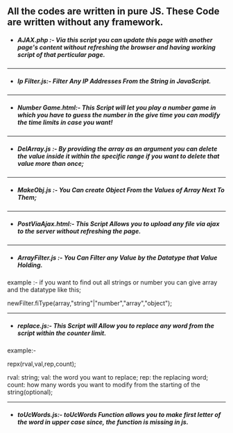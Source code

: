 ## All the codes are written in pure JS. These Code are written without any framework.

* ##### *AJAX.php* :- Via this script you can update this page with another page's content without refreshing the browser and having working script of that perticular page.

---

* ##### *Ip Filter.js*:- Filter Any IP Addresses From the String in JavaScript.

---

* ##### *Number Game.html*:- This Script will let you play a number game in which you have to guess the number in the give time you can modify the time limits in case you want!
---

* ##### *DelArray.js* :- By providing the array as an argument you can delete the value inside it within the specific range if you want to delete that value more than once;

---

* ##### *MakeObj.js* :- You Can create Object From the Values of Array Next To Them;

----

* ##### *PostViaAjax.html*:- This Script Allows you to upload any file via ajax to the server without refreshing the page.

---

* ##### *ArrayFilter.js* :- You Can Filter any Value by the Datatype that Value Holding.

example :- if you want to find out all strings or number you can give array and the datatype like this;

newFilter.fiType(array,"string"|"number","array","object");

---

* ##### *replace.js*:- This Script will Allow you to replace any word from the script within the counter limit.

example:-

repx(rval,val,rep,count);

rval: string;
val: the word you want to replace;
rep: the replacing word;
count: how many words you want to modify from the starting of the string(optional);

---
* ##### *toUcWords.js*:- toUcWords Function allows you to make first letter of the word in upper case since, the function is missing in js.
